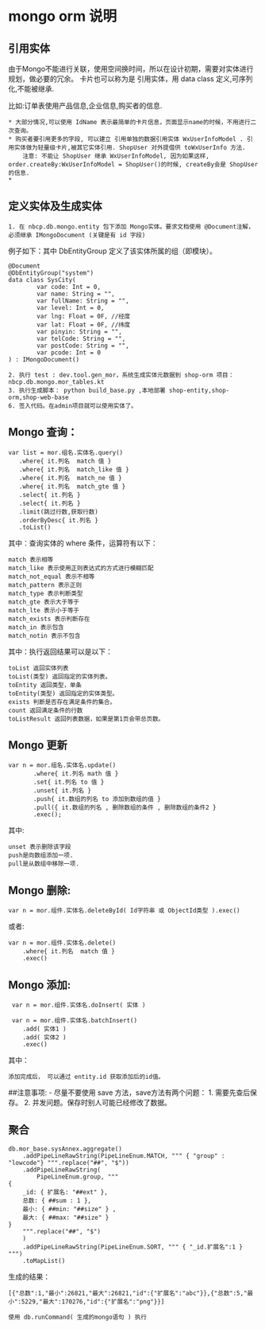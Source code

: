 # mongo orm 说明
    
## 引用实体
由于Mongo不能进行关联，使用空间换时间，所以在设计初期，需要对实体进行规划，做必要的冗余。
卡片也可以称为是 引用实体，用 data class 定义,可序列化,不能被继承.

比如:订单表使用产品信息,企业信息,购买者的信息.
    
    * 大部分情况,可以使用 IdName 表示最简单的卡片信息，页面显示name的时候，不用进行二次查询。
    * 购买者要引用更多的字段, 可以建立 引用单独的数据引用实体 WxUserInfoModel . 引用实体做为轻量级卡片,被其它实体引用. ShopUser 对外提借供 toWxUserInfo 方法.
        注意: 不能让 ShopUser 继承 WxUserInfoModel, 因为如果这样, order.createBy:WxUserInfoModel = ShopUser()的时候, createBy会是 ShopUser 的信息.
    * 
    
    
## 定义实体及生成实体

    1. 在 nbcp.db.mongo.entity 包下添加 Mongo实体。要求文档使用 @Document注解，必须继承 IMongoDocument (关键是有 id 字段)
例子如下：其中 DbEntityGroup 定义了该实体所属的组（即模块）。
    
```
@Document
@DbEntityGroup("system")
data class SysCity(
        var code: Int = 0,
        var name: String = "",
        var fullName: String = "",
        var level: Int = 0,
        var lng: Float = 0F, //经度
        var lat: Float = 0F, //纬度
        var pinyin: String = "",
        var telCode: String = "",
        var postCode: String = "",
        var pcode: Int = 0
) : IMongoDocument()
```

    2. 执行 test : dev.tool.gen_mor，系统生成实体元数据到 shop-orm 项目： nbcp.db.mongo.mor_tables.kt
    3. 执行生成脚本： python build_base.py ,本地部署 shop-entity,shop-orm,shop-web-base
    6. 签入代码。在admin项目就可以使用实体了。
        
## Mongo 查询：
    
    var list = mor.组名.实体名.query()
       .where{ it.列名  match 值 }
       .where{ it.列名  match_like 值 }
       .where{ it.列名  match_ne 值 }
       .where{ it.列名  match_gte 值 }
       .select{ it.列名 }
       .select{ it.列名 }
       .limit(跳过行数,获取行数)
       .orderByDesc{ it.列名 }
       .toList()
        
其中：查询实体的 where 条件，运算符有以下：
     
    match 表示相等 
    match_like 表示使用正则表达式的方式进行模糊匹配
    match_not_equal 表示不相等 
    match_pattern 表示正则
    match_type 表示判断类型
    match_gte 表示大于等于
    match_lte 表示小于等于
    match_exists 表示判断存在
    match_in 表示包含
    match_notin 表示不包含
            
其中：执行返回结果可以是以下：
    
    toList 返回实体列表
    toList(类型) 返回指定的实体列表。
    toEntity 返回类型，单条
    toEntity(类型) 返回指定的实体类型。
    exists 判断是否存在满足条件的集合。
    count 返回满足条件的行数
    toListResult 返回列表数据，如果是第1页会带总页数。
        
## Mongo 更新

    var n = mor.组名.实体名.update()
           .where{ it.列名 math 值 }
           .set{ it.列名 to 值 }
           .unset{ it.列名 }
           .push{ it.数组的列名 to 添加到数组的值 }
           .pull({ it.数组的列名 , 删除数组的条件 , 删除数组的条件2 }
           .exec();
        
其中:
    
    unset 表示删除该字段
    push是向数组添加一项.
    pull是从数组中移除一项.
        
       
## Mongo 删除:

    var n = mor.组件.实体名.deleteById( Id字符串 或 ObjectId类型 ).exec()
   
或者:

    var n = mor.组件.实体名.delete()
        .where{ it.列名  match 值 }
        .exec()
    
## Mongo 添加:

     var n = mor.组件.实体名.doInsert( 实体 ) 
     
     var n = mor.组件.实体名.batchInsert()
        .add( 实体1 )
        .add( 实体2 )
        .exec()
其中：

    添加完成后， 可以通过 entity.id 获取添加后的id值。
    
##注意事项:
    - 尽量不要使用 save 方法，save方法有两个问题：
        1. 需要先查后保存。 
        2. 并发问题。保存时别人可能已经修改了数据。

## 聚合

```
db.mor_base.sysAnnex.aggregate()
    .addPipeLineRawString(PipeLineEnum.MATCH, """ { "group" : "lowcode"} """.replace("##", "$"))
    .addPipeLineRawString(
        PipeLineEnum.group, """
{
    _id: { 扩展名: "##ext" },
    总数: { ##sum : 1 },
    最小: { ##min: "##size" } ,
    最大: { ##max: "##size" }
}
    """.replace("##", "$")
    )
    .addPipeLineRawString(PipeLineEnum.SORT, """ { "_id.扩展名":1 } """)
    .toMapList()
```

生成的结果：
```
[{"总数":1,"最小":26821,"最大":26821,"id":{"扩展名":"abc"}},{"总数":5,"最小":5229,"最大":170276,"id":{"扩展名":"png"}}]
```

```
使用 db.runCommand( 生成的mongo语句 ) 执行
```
